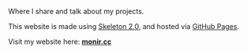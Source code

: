 Where I share and talk about my projects.

This website is made using [Skeleton 2.0](http://getskeleton.com/), and hosted via [GitHub Pages](https://pages.github.com/).

Visit my website here: **[monir.cc](http://monir.cc)**


